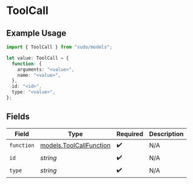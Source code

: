 # ToolCall

## Example Usage

```typescript
import { ToolCall } from "sudo/models";

let value: ToolCall = {
  function: {
    arguments: "<value>",
    name: "<value>",
  },
  id: "<id>",
  type: "<value>",
};
```

## Fields

| Field                                                    | Type                                                     | Required                                                 | Description                                              |
| -------------------------------------------------------- | -------------------------------------------------------- | -------------------------------------------------------- | -------------------------------------------------------- |
| `function`                                               | [models.ToolCallFunction](../models/toolcallfunction.md) | :heavy_check_mark:                                       | N/A                                                      |
| `id`                                                     | *string*                                                 | :heavy_check_mark:                                       | N/A                                                      |
| `type`                                                   | *string*                                                 | :heavy_check_mark:                                       | N/A                                                      |